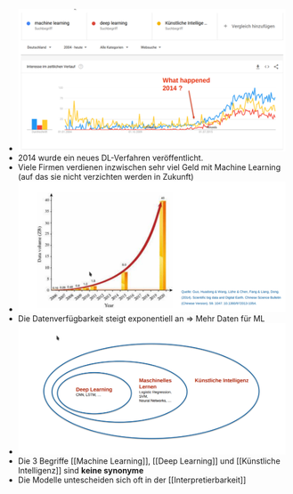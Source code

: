 - ![image.png](../assets/image_1647862968420_0.png)
- 2014 wurde ein neues DL-Verfahren veröffentlicht.
- Viele Firmen verdienen inzwischen sehr viel Geld mit Machine Learning (auf das sie nicht verzichten werden in Zukunft)
- ![image.png](../assets/image_1647863144045_0.png)
- Die Datenverfügbarkeit steigt exponentiell an => Mehr Daten für ML
- ![image.png](../assets/image_1647863650994_0.png)
- Die 3 Begriffe [[Machine Learning]], [[Deep Learning]] und [[Künstliche Intelligenz]] sind **keine synonyme**
- Die Modelle untescheiden sich oft in der [[Interpretierbarkeit]]